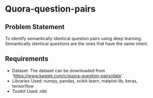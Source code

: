 # Quora-question-pairs

## Problem Statement
To identify semantically identical question pairs using deep learning. Semantically identical questions are the ones that have the same intent. 

## Requirements
- Dataset: The dataset can be downloaded from 'https://www.kaggle.com/c/quora-question-pairs/data'.
- Libraries Used: numpy, pandas, scikit-learn, matplot-lib, keras, tensorflow
- Toolkit Used: nlkt  

